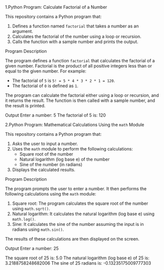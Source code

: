 1.Python Program: Calculate Factorial of a Number

This repository contains a Python program that:
1. Defines a function named `factorial` that takes a number as an argument.
2. Calculates the factorial of the number using a loop or recursion.
3. Calls the function with a sample number and prints the output.

Program Description

The program defines a function `factorial` that calculates the factorial of a given number. Factorial is the product of all positive integers less than or equal to the given number. For example:
- The factorial of `5` is `5! = 5 * 4 * 3 * 2 * 1 = 120`.
- The factorial of `0` is defined as `1`.

The program can calculate the factorial either using a loop or recursion, and it returns the result. The function is then called with a sample number, and the result is printed.

Output
Enter a number: 5
The factorial of 5 is: 120

2.Python Program: Mathematical Calculations Using the `math` Module

This repository contains a Python program that:
1. Asks the user to input a number.
2. Uses the `math` module to perform the following calculations:
   - Square root of the number
   - Natural logarithm (log base e) of the number
   - Sine of the number (in radians)
3. Displays the calculated results.

Program Description

The program prompts the user to enter a number. It then performs the following calculations using the `math` module:
1. Square root: The program calculates the square root of the number using `math.sqrt()`.
2. Natural logarithm: It calculates the natural logarithm (log base e) using `math.log()`.
3. Sine: It calculates the sine of the number assuming the input is in radians using `math.sin()`.

The results of these calculations are then displayed on the screen.

Output
Enter a number: 25

The square root of 25 is: 5.0
The natural logarithm (log base e) of 25 is: 3.2188758248682006
The sine of 25 radians is: -0.13235175009777303

